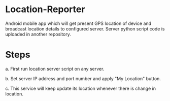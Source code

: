 # Location-Reporter

Android mobile app which will get present GPS location of device and broadcast location details to configured server.  Server python script code is uploaded in another repository. 

# Steps

a. First run location server script on any server.

b. Set server IP address and port number and apply "My Location" button.

c. This service will keep update its location whenever there is change in location.


